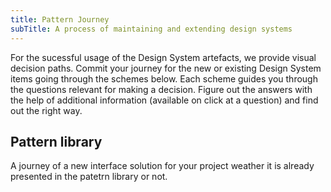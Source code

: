 ```yaml
---
title: Pattern Journey
subTitle: A process of maintaining and extending design systems
---
```


For the sucessful usage of the Design System artefacts, we provide visual decision paths. Commit your journey for the
new or existing Design System items going through the schemes below. Each scheme guides you through the questions
relevant for making a decision. Figure out the answers with the help of additional information (available on click at a
question) and find out the right way.

## Pattern library

A journey of a new interface solution for your project weather it is already presented in the patetrn
library or not.

<comp-pattern-journey></comp-pattern-journey>
